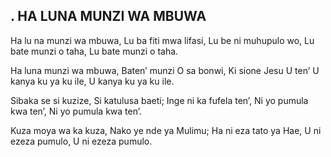 ## . HA LUNA MUNZI WA MBUWA

Ha lu na munzi wa mbuwa,
Lu ba fiti mwa lifasi,
Lu be ni muhupulo wo,
Lu bate munzi o taha,
Lu bate munzi o taha.


Ha luna munzi wa mbuwa,
Baten’ munzi O sa bonwi,
Ki sione Jesu U ten’
U kanya ku ya ku ile,
U kanya ku ya ku ile.


Sibaka se si kuzize,
Si katulusa baeti;
Inge ni ka fufela ten’,
Ni yo pumula kwa ten’,
Ni yo pumula kwa ten’.


Kuza moya wa ka kuza,
Nako ye nde ya Mulimu;
Ha ni eza tato ya Hae,
U ni ezeza pumulo,
U ni ezeza pumulo.

